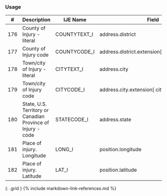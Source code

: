 ### Usage


| **#** |  **Description**   |  **IJE Name**   |  **Field**  |  **Type**  | **Value Set**  |
| ---------| ------------- | ------------ | -------------- | -------- | -------- |
| 176 | County of Injury - literal | COUNTYTEXT_I| address.district | string |  | 
| 177 | County of Injury code | COUNTYCODE_I| address.district.extension[countyCode].value | integer | see [CountyCodes] | 
| 178 | Town/city of Injury - literal | CITYTEXT_I| address.city | string |  | 
| 179 | Town/city of Injury code | CITYCODE_I| address.city.extension[ cityCode].value | integer | see [CityCodes] | 
| 180 | State, U.S. Territory or Canadian Province of Injury - code | STATECODE_I| address.state | string | [StatesTerritoriesProvincesVS] | 
| 181 | Place of injury. Longitude | LONG_I| position.longitude | float |  | 
| 182 | Place of injury. Latitude | LAT_I| position.latitude | float |  | 
{: .grid }
{% include markdown-link-references.md %}
